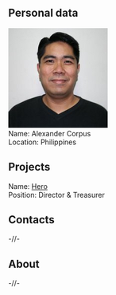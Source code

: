 ## Personal data
![alexander corpus photo](photo/alexander_corpus.png)  
Name:   Alexander Corpus  
Location: Philippines  
## Projects 
Name: [Hero](../projects/hero.md)  
Position: Director & Treasurer   
## Contacts
-//-  
## About
-//-
